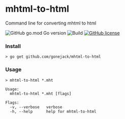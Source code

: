 # mhtml-to-html
Command line for converting mhtml to html

![GitHub go.mod Go version](https://img.shields.io/github/go-mod/go-version/gonejack/mhtml-to-html)
![Build](https://github.com/gonejack/mhtml-to-html/actions/workflows/go.yml/badge.svg)
[![GitHub license](https://img.shields.io/github/license/gonejack/mhtml-to-html.svg?color=blue)](LICENSE)

### Install
```shell
> go get github.com/gonejack/mhtml-to-html
```

### Usage
```shell
> mhtml-to-html *.mht
```
```
Usage:
  mhtml-to-html *.mht [flags]

Flags:
  -v, --verbose   verbose
  -h, --help      help for mhtml-to-html
```
